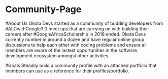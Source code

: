 # Community-Page

#About Us
Okota Devs started as a community of budding developers from #ALCwithGoogle3.0 meet ups that are carrying on with building their careers after #GoogleAfricaScholarship in 2018 ended.
Okota Devs currently number in around a dozen and have regular online group discussions to help each other with coding problems and ensure all members are aware of the lastest opportunities in the software development ecosystem amongst other activities.

#Goals
Steadily build a community profile with an attached portfolio that members can use as a reference for their profiles/portfolio.

